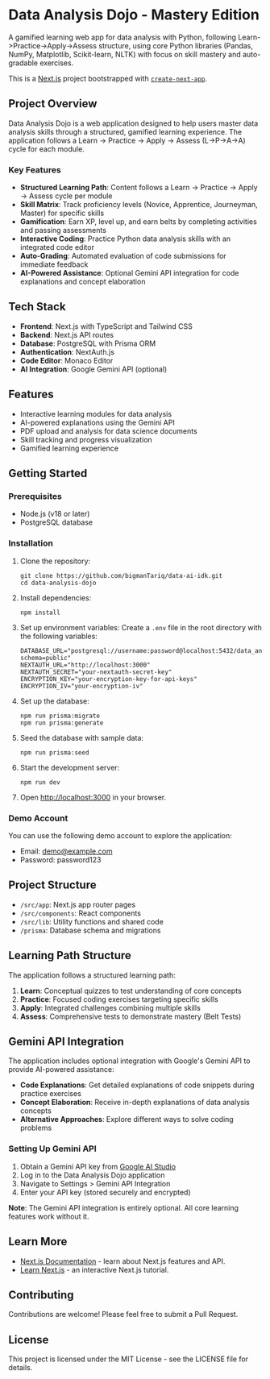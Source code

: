 # Data Analysis Dojo - Mastery Edition

A gamified learning web app for data analysis with Python, following Learn->Practice->Apply->Assess structure, using core Python libraries (Pandas, NumPy, Matplotlib, Scikit-learn, NLTK) with focus on skill mastery and auto-gradable exercises.

This is a [Next.js](https://nextjs.org) project bootstrapped with [`create-next-app`](https://nextjs.org/docs/app/api-reference/cli/create-next-app).

## Project Overview

Data Analysis Dojo is a web application designed to help users master data analysis skills through a structured, gamified learning experience. The application follows a Learn -> Practice -> Apply -> Assess (L->P->A->A) cycle for each module.

### Key Features

- **Structured Learning Path**: Content follows a Learn -> Practice -> Apply -> Assess cycle per module
- **Skill Matrix**: Track proficiency levels (Novice, Apprentice, Journeyman, Master) for specific skills
- **Gamification**: Earn XP, level up, and earn belts by completing activities and passing assessments
- **Interactive Coding**: Practice Python data analysis skills with an integrated code editor
- **Auto-Grading**: Automated evaluation of code submissions for immediate feedback
- **AI-Powered Assistance**: Optional Gemini API integration for code explanations and concept elaboration

## Tech Stack

- **Frontend**: Next.js with TypeScript and Tailwind CSS
- **Backend**: Next.js API routes
- **Database**: PostgreSQL with Prisma ORM
- **Authentication**: NextAuth.js
- **Code Editor**: Monaco Editor
- **AI Integration**: Google Gemini API (optional)

## Features

- Interactive learning modules for data analysis
- AI-powered explanations using the Gemini API
- PDF upload and analysis for data science documents
- Skill tracking and progress visualization
- Gamified learning experience

## Getting Started

### Prerequisites

- Node.js (v18 or later)
- PostgreSQL database

### Installation

1. Clone the repository:
   ```
   git clone https://github.com/bigmanTariq/data-ai-idk.git
   cd data-analysis-dojo
   ```

2. Install dependencies:
   ```
   npm install
   ```

3. Set up environment variables:
   Create a `.env` file in the root directory with the following variables:
   ```
   DATABASE_URL="postgresql://username:password@localhost:5432/data_analysis_dojo?schema=public"
   NEXTAUTH_URL="http://localhost:3000"
   NEXTAUTH_SECRET="your-nextauth-secret-key"
   ENCRYPTION_KEY="your-encryption-key-for-api-keys"
   ENCRYPTION_IV="your-encryption-iv"
   ```

4. Set up the database:
   ```
   npm run prisma:migrate
   npm run prisma:generate
   ```

5. Seed the database with sample data:
   ```
   npm run prisma:seed
   ```

6. Start the development server:
   ```
   npm run dev
   ```

7. Open [http://localhost:3000](http://localhost:3000) in your browser.

### Demo Account

You can use the following demo account to explore the application:
- Email: demo@example.com
- Password: password123

## Project Structure

- `/src/app`: Next.js app router pages
- `/src/components`: React components
- `/src/lib`: Utility functions and shared code
- `/prisma`: Database schema and migrations

## Learning Path Structure

The application follows a structured learning path:

1. **Learn**: Conceptual quizzes to test understanding of core concepts
2. **Practice**: Focused coding exercises targeting specific skills
3. **Apply**: Integrated challenges combining multiple skills
4. **Assess**: Comprehensive tests to demonstrate mastery (Belt Tests)

## Gemini API Integration

The application includes optional integration with Google's Gemini API to provide AI-powered assistance:

- **Code Explanations**: Get detailed explanations of code snippets during practice exercises
- **Concept Elaboration**: Receive in-depth explanations of data analysis concepts
- **Alternative Approaches**: Explore different ways to solve coding problems

### Setting Up Gemini API

1. Obtain a Gemini API key from [Google AI Studio](https://ai.google.dev/)
2. Log in to the Data Analysis Dojo application
3. Navigate to Settings > Gemini API Integration
4. Enter your API key (stored securely and encrypted)

**Note**: The Gemini API integration is entirely optional. All core learning features work without it.

## Learn More

- [Next.js Documentation](https://nextjs.org/docs) - learn about Next.js features and API.
- [Learn Next.js](https://nextjs.org/learn) - an interactive Next.js tutorial.

## Contributing

Contributions are welcome! Please feel free to submit a Pull Request.

## License

This project is licensed under the MIT License - see the LICENSE file for details.
